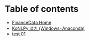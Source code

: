 # Table of contents

* [FinanceData Home](README.md)
* [KoNLPy 설치 \(Windows+Anaconda\)](konlpy-windows-anaconda.md)
* [test 01](test-01.md)


